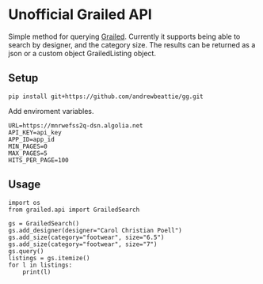 # Unofficial Grailed API

Simple method for querying [Grailed](https://www.grailed.com/). Currently it supports being able to search by designer, and the category size. The results can be returned as a json or a custom object GrailedListing object.

## Setup

`pip install git+https://github.com/andrewbeattie/gg.git`

Add enviroment variables.

```
URL=https://mnrwefss2q-dsn.algolia.net
API_KEY=api_key
APP_ID=app_id
MIN_PAGES=0
MAX_PAGES=5
HITS_PER_PAGE=100
```

## Usage

```
import os
from grailed.api import GrailedSearch

gs = GrailedSearch()
gs.add_designer(designer="Carol Christian Poell")
gs.add_size(category="footwear", size="6.5")
gs.add_size(category="footwear", size="7")
gs.query()
listings = gs.itemize()
for l in listings:
    print(l)
```
